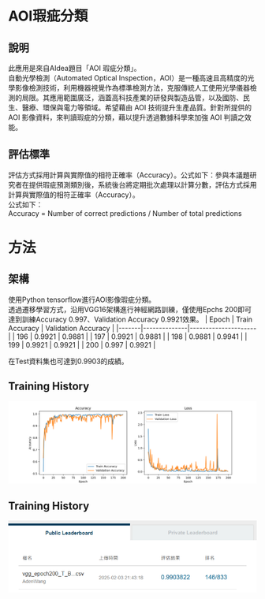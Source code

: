 # AOI瑕疵分類

## 說明
此應用是來自AIdea題目「AOI 瑕疵分類」。 <br>
自動光學檢測（Automated Optical Inspection，AOI）是一種高速且高精度的光學影像檢測技術，利用機器視覺作為標準檢測方法，克服傳統人工使用光學儀器檢測的局限。其應用範圍廣泛，涵蓋高科技產業的研發與製造品管，以及國防、民生、醫療、環保與電力等領域。希望藉由 AOI 技術提升生產品質。針對所提供的 AOI 影像資料，來判讀瑕疵的分類，藉以提升透過數據科學來加強 AOI 判讀之效能。

## 評估標準
評估方式採用計算與實際值的相符正確率（Accuracy）。公式如下：參與本議題研究者在提供瑕疵預測類別後，系統後台將定期批次處理以計算分數，評估方式採用計算與實際值的相符正確率（Accuracy）。<br>
公式如下： <br>
Accuracy = Number of correct predictions / Number of total predictions

# 方法
## 架構
使用Python tensorflow進行AOI影像瑕疵分類。 <br>
透過遷移學習方式，沿用VGG16架構進行神經網路訓練，僅使用Epchs 200即可達到訓練Accuracy
0.997、Validation Accuracy 0.9921效果。
| Epoch | Train Accuracy | Validation Accuracy |
|-------|--------------|---------------------|
| 196   | 0.9921       | 0.9881              |
| 197   | 0.9921       | 0.9881              |
| 198   | 0.9881       | 0.9941              |
| 199   | 0.9921       | 0.9921              |
| 200   | 0.997        | 0.9921              |

在Test資料集也可達到0.9903的成績。


## Training History

![This is an alt text.](/model/training_history.png "訓練過程")

## Training History

![This is an alt text.](/model/AIdea評分.png "AIdea評分結果")
